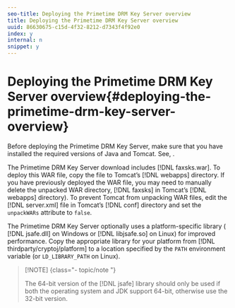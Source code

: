 ```yaml
---
seo-title: Deploying the Primetime DRM Key Server overview
title: Deploying the Primetime DRM Key Server overview
uuid: 86630675-c15d-4f32-8212-d7343f4f92e0
index: y
internal: n
snippet: y
---
```


# Deploying the Primetime DRM Key Server overview{#deploying-the-primetime-drm-key-server-overview}

Before deploying the Primetime DRM Key Server, make sure that you have installed the required versions of Java and Tomcat. See, [](c_drm_key_server-requirements.md).

The Primetime DRM Key Server download includes [!DNL faxsks.war]. To deploy this WAR file, copy the file to Tomcat’s [!DNL webapps] directory. If you have previously deployed the WAR file, you may need to manually delete the unpacked WAR directory, [!DNL faxsks] in Tomcat’s [!DNL webapps] directory). To prevent Tomcat from unpacking WAR files, edit the [!DNL server.xml] file in Tomcat’s [!DNL conf] directory and set the `unpackWARs` attribute to `false`.

The Primetime DRM Key Server optionally uses a platform-specific library ( [!DNL jsafe.dll] on Windows or [!DNL libjsafe.so] on Linux) for improved performance. Copy the appropriate library for your platform from [!DNL thirdparty/cryptoj/platform] to a location specified by the `PATH` environment variable (or `LD_LIBRARY_PATH` on Linux).

>[!NOTE] {class="- topic/note "}
>
>The 64-bit version of the [!DNL jsafe] library should only be used if both the operating system and JDK support 64-bit, otherwise use the 32-bit version.

